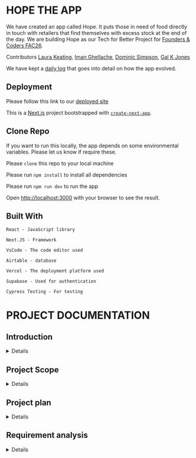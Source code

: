 # HOPE THE APP

We have created an app called Hope. It puts those in need of food directly in touch with retailers that find themselves with excess stock at the end of the day. We are building Hope as our Tech for Better Project for [Founders & Coders FAC26](https://github.com/fac26).

Contributors [Laura Keating](https://github.com/LauraK0), [Iman Ghellache](https://github.com/ighellache), [Dominic Simpson](https://github.com/DominicSimpson), [Gal K Jones](https://github.com/GalKJ)

We have kept a [daily log](https://hackmd.io/SumkcfMyTmSD-zuLZZk1uQ) that goes into detail on how the app evolved. 

## Deployment

Please follow this link to our [deployed site](https://week-10-12-tfb-eric-gild.vercel.app)

This is a [Next.js](https://nextjs.org/) project bootstrapped with [`create-next-app`](https://github.com/vercel/next.js/tree/canary/packages/create-next-app).

## Clone Repo

If you want to run this locally, the app depends on some environmental variables. Please let us know if require these.

Please `clone` this repo to your local machine

Please run `npm install` to install all dependencies

Please run `npm run dev` to run the app

Open [http://localhost:3000](http://localhost:3000) with your browser to see the result.

## Built With

    React - JavaScript library

    Next.JS - Framework

    VsCode - The code editor used

    Airtable - database

    Vercel - The deployment platform used
    
    Supabase - Used for authentication
    
    Cypress Testing - For testing

# PROJECT DOCUMENTATION

## Introduction

<details>

#### What are you building?

A web app to put those in need of food directly in touch with retailers that find themselves with excess stock at the end of the day.

#### Why are you building it?

We are building it because there is a cost of living crisis and more and more find themselves unable to buy food while the amount of food waste generated by the take away food industry continues to grow.

</details>

## Project Scope

<details>

#### What are you not building?

We are not building a React Native app, nor are we building a delivery/ geolocation app.

#### How did you decide what features were important?

We consulted the Product Owner and then during sprint planning created issues pulled from two main and essential user stories.

</details>

## Project plan

<details>

#### How are you going to structure your sprints?

During the first week, we decided to target completing one user story - that story being the vendor user story. During this second week, we are targeting the users' user story and any stretch goals that we find ourselves having time to incorporate. We tracked our progress using the Kanban board and issue estimation.

#### What order are you going to build in?

Our tech stack includes:

- React
- Next.js
- Supabase for authentication
- Airtable (for database)
- Cypress for testing

#### How did user research inform your plan?

We conducted user research and usability testing. Our users gave us valuable feedback that helped us refine our initial concept. In some instances, that meant intergrating new features which we hadn't considered before and in other instances removing features that we had initialy thought essential.

</details>

## Requirement analysis

<details>

#### How will you ensure your project is accessible to as many users as possible?

We will ensure our project is accessible to as many users as possible by:

- ensuring our app is responsive
- using Lighthouse feature to check accessibility
- using a colour contrast checker to ensure our colour scheme is accessible
- using semantic HTML to ensure our app is accessible to screen readers

#### Are there any legal or regulatory requirements you should consider?

Safe and secure storage of data, ie. GDPR.

Airtable is GDPR-compliant.

## Project learnings

<details>

#### Did your team work effectively?

Clear communication when creating the Kanban board made us more effective at meeting tasks and completing them, timeboxing tasks enabled us to laser focus and not fall down rabbit holes, pair programming meant we could rely on one another when hitting challenges.

#### What would you do differently next time?

Ask for help earlier rather then struggle by ourselves and make best use of mentors and Discord help and soloutions channel. Read documentation more thourougly before starting work rather than being put off by it's dense and sometimes messy nature.

</details>

## Research and findings

<details>

#### What did you find out from user testing?

We learned that:

- the colour palette was not good for colour blind users.
- Some of our icons in the navbar were not clear.
- Categorizing food items would be helpful if there are loads of food items for both vendor and user
- An incentive system is required to ensure that reserved food items are picked up, such as limiting reservations to three items or penalties.
- It is suggested to include a profile page to see my reservations / cancel reservations and a basket icon for reservation and vendor information.
- The picture on the front page should be changed to focus more on sharing/giving food instead of a delivery app.
- The app should emphasize "stigma-free" and offer an alternative to "ready for food?"
- Verification and confidentiality messages should be included for users who feel embarrassed asking for food.
- "Support us" rather than “Donate Now” would feel better.

</details>

## Project outcomes

<details>

#### Were your assumptions right or wrong?

We assumed correctly that the team would not have enough time during the 2 week build to add geolocation and delivery features. We also assumed correctly that the team would not have enough time to build a React Native app.

</details>

## Recommendations and conclusions

<details>

#### What features would you prioritise to build next?

We would prioritise building a React Native app and geolocation and delivery features.

#### Was the project a success?

The project was a success in that we were able to build a functioning MVP for our product owner and we were able to learn a lot about the software development lifecycle and the tech stack we used.

</details>

## Software Development Lifecycle stages

### Planning

<details>

#### What roles did your team take on?

Eric - Product Owner

Gal - Scrum Facilitator

Gal, as the scrum facilitator, was responsible for creating the Kanban board, issues, user stories, estimating issues, keeping the team on track, facilitating standups, retrospectives, and sprint planning, as well as maintaining clear communication between the team and the product owner.

Laura - UX/UI Designer

As the UX lead on the project, Laura was responsible for guiding the user experience strategy and design. She collaborated with the team and product owner during the design phase to create wireframes, conduct user research, and develop high-fidelity prototypes using Figma. During the build phase, Laura configured Tailwind CSS and maintained consistency in the project's style.

Dominic - QA

Dominic's proficiency in Quality Assurance was evident in his adept use of Cypress Testing while working on the HOPE app, as well as ensuring that the code generally was not only clean and legible but also functional and reliable.

Iman - DevOps

As a DevOps lead, Iman was responsible for installing Prettier and ESLint configurations to improve the code quality. Iman resolved merge conflicts on VSCode when doing Git merges from the main branch to their branch. Iman also reviewed pull requests from other team members to ensure the code made sense before merging to main. Additionally, Iman deployed the code to Vercel and set up the initial file structure of the codebase.

#### Did these roles help your team work effectively?

Teams produce software effectively by collaborating and utilizing each member's skills to achieve their goals. To contribute appropriately, team members need to understand their role and responsibilities, communicate effectively, and maintain clear goals and expectations. The requirements of a software development team vary based on the project, but it's crucial to have a diverse range of skills, maintain open communication, and prioritize teamwork to ensure success.

</details>

### Analysis

<details>

#### What might be the intended and unintended consequences of building this product?

The intended consequences of building this product are to help people who are struggling to get food and to help people who have food to give. The unintended consequences of building this product are that it could be used by people who are not in need of food and could be used by people who are not giving food but the team doesn't expect this to be the case.

</details>

### Design

<details>

#### How did you plan a user experience?

We planned a user experience by:

- conducting user research
- conducting usability testing
- creating wireframes
- creating high fidelity prototypes

#### What technical decisions did you make?

We decided to use the following tech stack:

- React
- Tailwind CSS
- Supabase
- Cypress
- Vercel
- Airtable

The team had used the tech stack before and were comfortable with it therefore allowing us to focus on the project rather than learning a new tech stack. We wanted to use a CSS framework to speed up the styling process so chose Tailwind CSS as it is a utility-first CSS framework. We used Airtable as a database since we felt it would an accessible choice for our product owner moving forward with the product. Airtable is a spreadsheet-database hybrid that allows users to create databases without having to learn SQL.

#### Server-render vs client-render vs both

#### Relational or non-relational or no DB

#### Self-hosted or platform-as-a-service

#### Frontend first vs DB first

#### Did you create a technical specification?

`Review methods of software design with reference to functional/technical specifications and apply a justified approach to software development (K11, S11, S12)`

</details>

### Implementation/Build

<details>

#### How did you ensure your code was good?

`Create logical and maintainable code to deliver project outcomes, explaining their choice of approach. (S1)`

#### What interesting technical problems did you have to solve?

`Outline and apply the rationale and use of algorithms, logic and data structures. (K9, S16)`

#### How did you debug issues that arose?

`Apply structured techniques to problem solving to identify and resolve issues and debug basic flaws in code (S7)`

</details>

### Test

#### How did you verify your project worked correctly?

- We used Cypress end-to-end testing (E2E) to verify that our project functions correctly (the individual Component testing method was more complicated and was not ultimately employed). We ran tests on the vendor Sign-In and Vendor Details upload form; both passed successfully. 

#### Did writing automated tests catch any bugs?

- No bugs were picked up. 

### Deploy

<details>

#### Where/how did you deploy your application?

`Review and justify their contribution to building, managing and deploying code into the relevant environment in accordance with the project specification (S10)`

We deployed to vercel. Vercel was chosen because it is a next.js app. Vercel provides a simple and easy-to-use deployment process for Next.js applications. We were able to deploy the application in just a few clicks with Vercel taking care of the rest, including building and deploying the application. As Vercel integrates seamlessly with Git, we could utilise automatic deployments and preview builds of feature branch.

#### What problems did you encounter during deployment?

We didn't encounter any issues with deployment. With the preview feature on branches, we could check whether the deployment succeeded and integrate any fixes before merging with the production branch.

</details>

### Maintain

<details>

#### Is it easy for someone make changes to the codebase?

#### Could a new person quickly be onboarded to contribute?

`
Establishes a logical thinking approach to areas of work which require valid reasoning and/or justified decision making (B2)

Describes how they have maintained a productive, professional and secure working environment throughout the project activity (B3)
`

</details>

